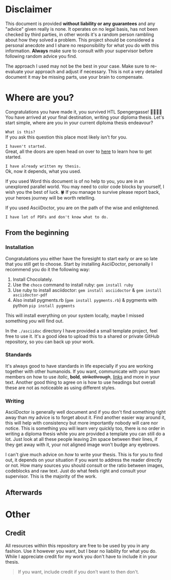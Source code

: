 # Disclaimer 

This document is provided  **without liability or any guarantees** and any "advice" given really is none.
It operates on no legal basis, has not been checked by third parties, in other words it's a random person rambling about how they solved a problem.
This project should be considered a personal anecdote and I share no responsibility for what you do with this information. 
**Always** make sure to consult with your supervisor before following random advice you find.

The approach I used may not be the best in your case.
Make sure to re-evaluate your approach and adjust if necessary.
This is not a very detailed document it may be missing parts, use your brain to compensate.

# Where are you?

Congratulations you have made it, you survived HTL Spengergasse! 🎉🎉🎉🎉
You have arrived at your final destination, writing your diploma thesis.
Let's start simple, where are you in your current diploma thesis endeavour?

`What is this?`  
If you ask this question this place most likely isn't for you.

`I haven't started.`  
Great, all the doors are open head on over to [here](#from-the-beginning) to learn how to get started.

`I have already written my thesis.`  
Ok, now it depends, what you used. 

If you used Word this document is of no help to you, you are in an unexplored parallel world.
You may need to color code blocks by yourself, I wish you the best of luck. 🍀
If you manage to survive please report back, your heroes journey will be worth retelling.

If you used AsciiDoctor, you are on the path of the wise and enlightened. 

`I have lot of PDFs and don't know what to do.`


## From the beginning

### Installation

Congratulations you either have the foresight to start early or are so late that you still get to choose. 
Start by installing AsciiDoctor, personally I recommend you do it the following way:

1. Install Chocolately.
2. Use the ``choco`` command to install ruby: ``gem install ruby``
3. Use ruby to install asciidoctor: ``gem install asciidoctor`` & ``gem install asciidoctor-pdf``
4. Also install pygments.rb (``gem install pygments.rb``) & pygments with python ``pip install pygments``

This will install everything on your system locally, maybe I missed something _you_ will find out.

In the ``./asciidoc`` directory I have provided a small template project, feel free to use it.
It's a good idea to upload this to a shared or private GitHub repository, so you can back up your work. 

### Standards

It's always good to have standards in life especially if you are working together with other humanoids. 
If you want, communicate with your team members on how to use _italic_, **bold**, ~~strikethrough~~, [links](https://www.youtube.com/watch?v=dQw4w9WgXcQ) and more in your text. 
Another good thing to agree on is how to use headings but overall these are not as noticeable as using different styles. 

### Writing

AsciiDoctor is generally well document and if you don't find something right away than my advice is to forget about it. 
Find another easier way around it, this will help with consistency but more importantly nobody will care nor notice. 
This is something you will learn very quickly too, there is no order in writing a diploma thesis while you are provided a template you can still do a lot.
Just look at all these people leaving 2m space between their lines, if they get away with it, your not aligned image won't budge any eyebrows.

I can't give much advice on *how* to write your thesis. 
This is for you to find out, it depends on your situation if you want to address the reader directly or not.
How many sources you should consult or the ratio between images, codeblocks and raw text.
Just do what feels right and consult your supervisor.
This is the majority of the work. 

## Afterwards 

# Other

## Credit

All resources within this repository are free to be used by you in any fashion. 
Use it however you want, but I bear no liability for what you do. 
While I appreciate credit for my work you don't have to include it in your thesis.

> If you want, include credit if you don't want to then don't.
